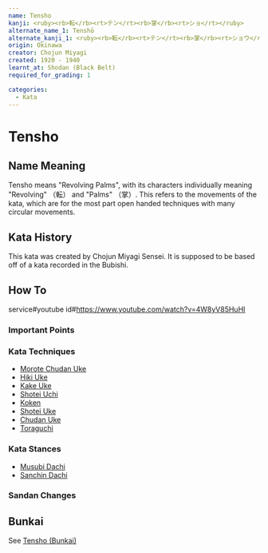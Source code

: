 ```yaml
---
name: Tensho
kanji: <ruby><rb>転</rb><rt>テン</rt><rb>掌</rb><rt>ショ</rt></ruby>
alternate_name_1: Tenshō
alternate_kanji_1: <ruby><rb>転</rb><rt>テン</rt><rb>掌</rb><rt>ショウ</rt></ruby>
origin: Okinawa
creator: Chojun Miyagi
created: 1920 - 1940
learnt_at: Shodan (Black Belt)
required_for_grading: 1

categories:
  - Kata
---
```


# Tensho

<Infobox />

## Name Meaning

Tensho means "Revolving Palms", with its characters individually meaning "Revolving" （転） and "Palms" （掌）. This refers to the movements of the kata, which are for the most part open handed techniques with many circular movements.

## Kata History

This kata was created by Chojun Miyagi Sensei. It is supposed to be based off of a kata recorded in the Bubishi.

## How To

service#youtube
id#https://www.youtube.com/watch?v=4W8yV85HuHI

### Important Points

### Kata Techniques

- [Morote Chudan Uke](/)
- [Hiki Uke](/)
- [Kake Uke](/)
- [Shotei Uchi](/)
- [Koken](/)
- [Shotei Uke](/)
- [Chudan Uke](/)
- [Toraguchi](/)

### Kata Stances

- [Musubi Dachi](/)
- [Sanchin Dachi](/)

### Sandan Changes

## Bunkai

See [Tensho (Bunkai)](/bunkai/tensho)
